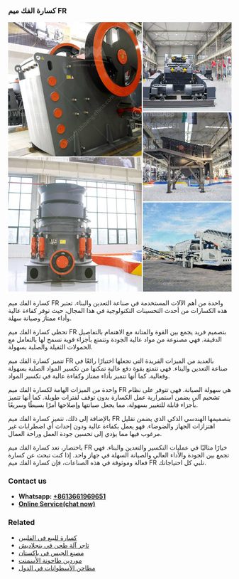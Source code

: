 <h3>كسارة الفك ميم FR</h3><img src='1701853081.jpg' alt=''><p>كسارة الفك ميم FR واحدة من أهم الآلات المستخدمة في صناعة التعدين والبناء. تعتبر هذه الكسارات من أحدث التحسينات التكنولوجية في هذا المجال، حيث توفر كفاءة عالية وأداء ممتاز وصيانة سهلة.</p><p>تحظى كسارة الفك ميم FR بتصميم فريد يجمع بين القوة والمتانة مع الاهتمام بالتفاصيل الدقيقة. فهي مصنوعة من مواد عالية الجودة وتتمتع بأجزاء قوية تسمح لها بالتعامل مع الحمولات الثقيلة والصلبة بسهولة.</p><p>تتميز كسارة الفك ميم FR بالعديد من الميزات الفريدة التي تجعلها اختيارًا رائعًا في صناعة التعدين والبناء. فهي تتمتع بقوة دفع عالية تمكنها من تكسير المواد الصلبة بسهولة وفعالية. كما أنها تتميز بأداء ممتاز وكفاءة عالية في تكسير المواد.</p><p>واحدة من الميزات الهامة لكسارة الفك ميم FR هي سهولة الصيانة. فهي تتوفر على نظام تشحيم آلي يضمن استمرارية عمل الكسارة بدون توقف لفترات طويلة. كما أنها تتميز بأجزاء قابلة للتغيير بسهولة، مما يجعل صيانتها وإصلاحها أمرًا بسيطًا وسريعًا.</p><p>بالإضافة إلى ذلك، تتميز كسارة الفك ميم FR بتصميمها الهندسي الذكي الذي يضمن تقليل اهتزازات الجهاز والضوضاء. فهو يعمل بكفاءة عالية ودون إحداث أي اضطرابات غير مرغوب فيها مما يؤدي إلى تحسين جودة العمل وراحة العمال.</p><p>باختصار، تعد كسارة الفك ميم FR خيارًا مثاليًا في عمليات التكسير والتعدين والبناء. فهي تجمع بين الجودة والأداء العالي والصيانة السهلة في جهاز واحد. إذا كنت تبحث عن كسارة فعالة وموثوقة في هذه الصناعات، فإن كسارة الفك ميم FR تلبي كل احتياجاتك.</p><h3>Contact us</h3><ul><li><strong>Whatsapp:&nbsp;<a href="https://wa.me/8613661969651">+8613661969651</a></strong></li><li><a href="https://swt.shibang-china.com/?git&amp;zhl&amp;كسارة الفك ميم FR"><strong>Online Service(chat now)</strong></a></li></ul><h3>Related</h3><ul><li><a href='كسارة للبيع في الفلبين.md'>كسارة للبيع في الفلبين</a></li><li><a href='تاجر آلة طحن في بنجلاديش.md'>تاجر آلة طحن في بنجلاديش</a></li><li><a href='مصنع الجبس في باكستان.md'>مصنع الجبس في باكستان</a></li><li><a href='موردين طاحونة الأسمنت.md'>موردين طاحونة الأسمنت</a></li><li><a href='مطاحن الأسطوانات في الدول.md'>مطاحن الأسطوانات في الدول</a></li></ul>